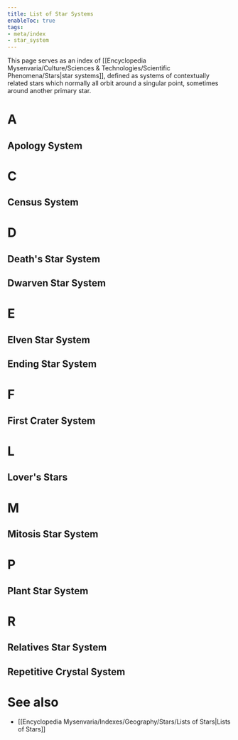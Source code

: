 ```yaml
---
title: List of Star Systems
enableToc: true
tags:
- meta/index
- star_system
---
```


This page serves as an index of [[Encyclopedia Mysenvaria/Culture/Sciences & Technologies/Scientific Phenomena/Stars|star systems]], defined as systems of contextually related stars which normally all orbit around a singular point, sometimes around another primary star.

# A
## Apology System

# C
## Census System

# D
## Death's Star System

## Dwarven Star System

# E
## Elven Star System

## Ending Star System

# F
## First Crater System

# L
## Lover's Stars

# M
## Mitosis Star System

# P
## Plant Star System

# R
## Relatives Star System

## Repetitive Crystal System

# See also
- [[Encyclopedia Mysenvaria/Indexes/Geography/Stars/Lists of Stars|Lists of Stars]]
